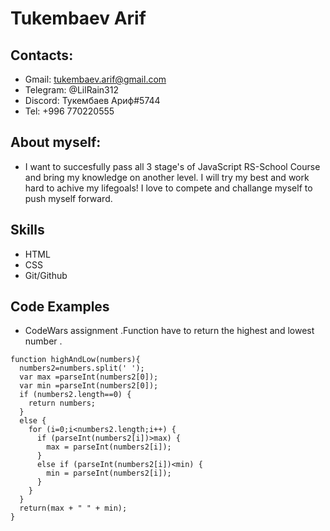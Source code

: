 # Tukembaev Arif

## Contacts:
* Gmail: tukembaev.arif@gmail.com   
* Telegram: @LilRain312
* Discord: Тукембаев Ариф#5744
* Tel: +996 770220555

## About myself:
* I want to succesfully pass all 3 stage's of JavaScript RS-School Course and bring my knowledge on another level. I will try my best and work hard to achive my lifegoals! I love to compete and challange myself to push myself forward. 

## Skills
* HTML
* CSS
* Git/Github

## Code Examples
* CodeWars assignment .Function have to return the highest and lowest number .
```
function highAndLow(numbers){
  numbers2=numbers.split(' ');
  var max =parseInt(numbers2[0]);
  var min =parseInt(numbers2[0]);
  if (numbers2.length==0) {
    return numbers;
  }
  else {
    for (i=0;i<numbers2.length;i++) {
      if (parseInt(numbers2[i])>max) {
        max = parseInt(numbers2[i]);
      }
      else if (parseInt(numbers2[i])<min) {
        min = parseInt(numbers2[i]);
      }
    }
  }
  return(max + " " + min);
}
``` 

